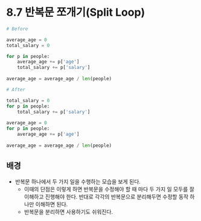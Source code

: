 # 8.7 반복문 쪼개기(Split Loop)

```python
# Before

average_age = 0
total_salary = 0

for p in people:
    average_age += p['age']
    total_salary += p['salary']
    
average_age = average_age / len(people)
```



```python
# After

total_salary = 0
for p in people:
    total_salary += p['salary']
    
average_age = 0
for p in people:
    average_age += p['age']
    
average_age = average_age / len(people)
```



## 배경

* 반복문 하나에서 두 가지 일을 수행하는 모습을 보게 된다.
  * 이때의 단점은 이렇게 하면 반복문을 수정해야 할 때 마다 두 가지 일 모두를 잘 이해하고 진행해야 한다. 반대로 각각의 반복문으로 분리해두면 수정할 동작 하나만 이해하면 된다.
  * 반복문을 분리하면 사용하기도 쉬워진다.